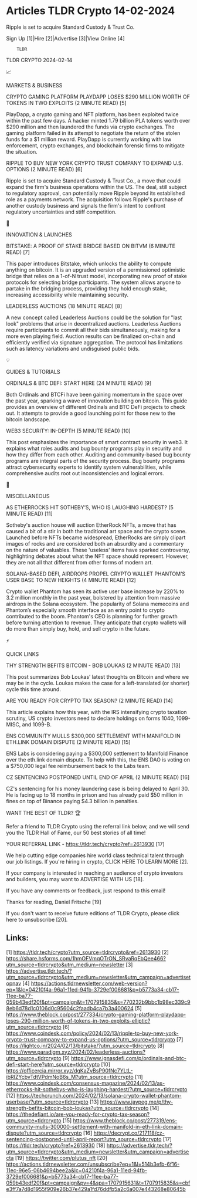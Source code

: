 # Articles TLDR Crypto 14-02-2024

Ripple is set to acquire Standard Custody & Trust Co.  

Sign Up [1]|Hire [2]|Advertise [3]|View Online [4] 

		TLDR 

TLDR CRYPTO 2024-02-14

📈 

MARKETS & BUSINESS

 CRYPTO GAMING PLATFORM PLAYDAPP LOSES $290 MILLION WORTH OF TOKENS IN
TWO EXPLOITS (2 MINUTE READ) [5] 

 PlayDapp, a crypto gaming and NFT platform, has been exploited twice
within the past few days. A hacker minted 1.79 billion PLA tokens
worth over $290 million and then laundered the funds via crypto
exchanges. The gaming platform failed in its attempt to negotiate the
return of the stolen funds for a $1 million reward. PlayDapp is
currently working with law enforcement, crypto exchanges, and
blockchain forensic firms to mitigate the situation. 

 RIPPLE TO BUY NEW YORK CRYPTO TRUST COMPANY TO EXPAND U.S. OPTIONS (2
MINUTE READ) [6] 

 Ripple is set to acquire Standard Custody & Trust Co., a move that
could expand the firm's business operations within the US. The deal,
still subject to regulatory approval, can potentially move Ripple
beyond its established role as a payments network. The acquisition
follows Ripple's purchase of another custody business and signals the
firm's intent to confront regulatory uncertainties and stiff
competition. 

🚀 

INNOVATION & LAUNCHES

 BITSTAKE: A PROOF OF STAKE BRIDGE BASED ON BITVM (6 MINUTE READ) [7] 

 This paper introduces Bitstake, which unlocks the ability to compute
anything on bitcoin. It is an upgraded version of a permissioned
optimistic bridge that relies on a 1-of-N trust model, incorporating
new proof of stake protocols for selecting bridge participants. The
system allows anyone to partake in the bridging process, providing
they hold enough stake, increasing accessibility while maintaining
security. 

 LEADERLESS AUCTIONS (18 MINUTE READ) [8] 

 A new concept called Leaderless Auctions could be the solution for
"last look" problems that arise in decentralized auctions. Leaderless
Auctions require participants to commit all their bids simultaneously,
making for a more even playing field. Auction results can be finalized
on-chain and efficiently verified via signature aggregation. The
protocol has limitations such as latency variations and undisguised
public bids. 

💡 

GUIDES & TUTORIALS

 ORDINALS & BTC DEFI: START HERE (24 MINUTE READ) [9] 

 Both Ordinals and BTCFi have been gaining momentum in the space over
the past year, sparking a wave of innovation building on bitcoin. This
guide provides an overview of different Ordinals and BTC DeFi projects
to check out. It attempts to provide a good launching point for those
new to the bitcoin landscape. 

 WEB3 SECURITY: IN-DEPTH (5 MINUTE READ) [10] 

 This post emphasizes the importance of smart contract security in
web3. It explains what roles audits and bug bounty programs play in
security and how they differ from each other. Auditing and
community-based bug bounty programs are integral parts of the security
process. Bug bounty programs attract cybersecurity experts to identify
system vulnerabilities, while comprehensive audits root out
inconsistencies and logical errors. 

🦄 

MISCELLANEOUS

 AS ETHERROCKS HIT SOTHEBY’S, WHO IS LAUGHING HARDEST? (5 MINUTE
READ) [11] 

 Sotheby's auction house will auction EtherRock NFTs, a move that has
caused a bit of a stir in both the traditional art space and the
crypto scene. Launched before NFTs became widespread, EtherRocks are
simply clipart images of rocks and are considered both an absurdity
and a commentary on the nature of valuables. These 'useless' items
have sparked controversy, highlighting debates about what the NFT
space should represent. However, they are not all that different from
other forms of modern art. 

 SOLANA-BASED DEFI, AIRDROPS PROPEL CRYPTO WALLET PHANTOM’S USER
BASE TO NEW HEIGHTS (4 MINUTE READ) [12] 

 Crypto wallet Phantom has seen its active user base increase by 220%
to 3.2 million monthly in the past year, bolstered by attention from
massive airdrops in the Solana ecosystem. The popularity of Solana
memecoins and Phantom’s especially smooth interface as an entry
point to crypto contributed to the boom. Phantom's CEO is planning for
further growth before turning attention to revenue. They anticipate
that crypto wallets will do more than simply buy, hold, and sell
crypto in the future. 

⚡ 

QUICK LINKS

 THY STRENGTH BEFITS BITCOIN - BOB LOUKAS (2 MINUTE READ) [13] 

 This post summarizes Bob Loukas’ latest thoughts on Bitcoin and
where we may be in the cycle. Loukas makes the case for a
left-translated (or shorter) cycle this time around. 

 ARE YOU READY FOR CRYPTO TAX SEASON? (2 MINUTE READ) [14] 

 This article explains how this year, with the IRS intensifying crypto
taxation scrutiny, US crypto investors need to declare holdings on
forms 1040, 1099-MISC, and 1099-B. 

 ENS COMMUNITY MULLS $300,000 SETTLEMENT WITH MANIFOLD IN ETH.LINK
DOMAIN DISPUTE (2 MINUTE READ) [15] 

 ENS Labs is considering paying a $300,000 settlement to Manifold
Finance over the eth.link domain dispute. To help with this, the ENS
DAO is voting on a $750,000 legal fee reimbursement back to the Labs
team. 

 CZ SENTENCING POSTPONED UNTIL END OF APRIL (2 MINUTE READ) [16] 

 CZ's sentencing for his money laundering case is being delayed to
April 30. He is facing up to 18 months in prison and has already paid
$50 million in fines on top of Binance paying $4.3 billion in
penalties. 

WANT THE BEST OF TLDR? 🏆

Refer a friend to TLDR Crypto using the referral link below, and we
will send you the TLDR Hall of Fame, our 50 best stories of all time!

YOUR REFERRAL LINK - https://tldr.tech/crypto?ref=2613930 [17]

 We help cutting edge companies hire world class technical talent
through our job listings. If you're hiring in crypto, CLICK HERE TO
LEARN MORE [2]. 

If your company is interested in reaching an audience of crypto
investors and builders, you may want to ADVERTISE WITH US [18]. 

If you have any comments or feedback, just respond to this email! 

Thanks for reading, 
Daniel Fritsche [19] 

If you don't want to receive future editions of TLDR Crypto,
please click here to unsubscribe [20]. 

 

Links:
------
[1] https://tldr.tech/crypto?utm_source=tldrcrypto&ref=2613930
[2] https://share.hsforms.com/1hmOFVmqOTrON_SRvaRqEbQee466?utm_source=tldrcrypto&utm_medium=newsletter
[3] https://advertise.tldr.tech/?utm_source=tldrcrypto&utm_medium=newsletter&utm_campaign=advertisetopnav
[4] https://actions.tldrnewsletter.com/web-version?ep=1&lc=04210f4a-96a1-11ed-94fb-3729ef006681&p=b5773a34-cb17-11ee-ba77-059b43edf20f&pt=campaign&t=1707915835&s=770232b9bbc1b98ec339c98eb6d78d1c0106d0c95604c2faadb4ca7b3a400624
[5] https://www.theblock.co/post/277334/crypto-gaming-platform-playdapp-loses-290-million-worth-of-tokens-in-two-exploits-elliptic?utm_source=tldrcrypto
[6] https://www.coindesk.com/policy/2024/02/13/ripple-to-buy-new-york-crypto-trust-company-to-expand-us-options/?utm_source=tldrcrypto
[7] https://lightco.in/2024/02/13/bitstake/?utm_source=tldrcrypto
[8] https://www.paradigm.xyz/2024/02/leaderless-auctions?utm_source=tldrcrypto
[9] https://www.ignasdefi.com/p/ordinals-and-btc-defi-start-here?utm_source=tldrcrypto
[10] https://officercia.mirror.xyz/dgKaZvBsP90fNc7YLtL-ibRIZYcbvTdtVPdmNoB6s_M?utm_source=tldrcrypto
[11] https://www.coindesk.com/consensus-magazine/2024/02/13/as-etherrocks-hit-sothebys-who-is-laughing-hardest/?utm_source=tldrcrypto
[12] https://techcrunch.com/2024/02/13/solana-crypto-wallet-phantom-userbase/?utm_source=tldrcrypto
[13] https://www.jaypeg.me/p/thy-strength-befits-bitcoin-bob-loukas?utm_source=tldrcrypto
[14] https://thedefiant.io/are-you-ready-for-crypto-tax-season?utm_source=tldrcrypto
[15] https://www.theblock.co/post/277319/ens-community-mulls-300000-settlement-with-manifold-in-eth-link-domain-dispute?utm_source=tldrcrypto
[16] https://decrypt.co/217118/cz-sentencing-postponed-until-april-report?utm_source=tldrcrypto
[17] https://tldr.tech/crypto?ref=2613930
[18] https://advertise.tldr.tech/?utm_source=tldrcrypto&utm_medium=newsletter&utm_campaign=advertisecta
[19] https://twitter.com/plutus_nft
[20] https://actions.tldrnewsletter.com/unsubscribe?ep=1&l=514b3efb-6f16-11ec-96e5-06b4694bee2a&lc=04210f4a-96a1-11ed-94fb-3729ef006681&p=b5773a34-cb17-11ee-ba77-059b43edf20f&pt=campaign&pv=4&spa=1707915631&t=1707915835&s=cbfe3ff7a7d8d1955f909e26b37e429a1fd76ddfb5a2c6a007e443268e80645b